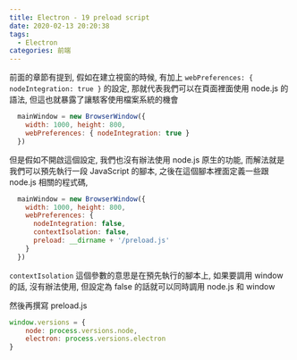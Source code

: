 ```yaml
---
title: Electron - 19 preload script
date: 2020-02-13 20:20:38
tags:
  - Electron
categories: 前端
---
```


前面的章節有提到, 假如在建立視窗的時候, 有加上 `webPreferences: { nodeIntegration: true }` 的設定, 那就代表我們可以在頁面裡面使用 node.js 的語法, 但這也就暴露了讓駭客使用檔案系統的機會

``` js
  mainWindow = new BrowserWindow({
    width: 1000, height: 800,
    webPreferences: { nodeIntegration: true }
  })
```

但是假如不開啟這個設定, 我們也沒有辦法使用 node.js 原生的功能, 而解法就是我們可以預先執行一段 JavaScript 的腳本, 之後在這個腳本裡面定義一些跟 node.js 相關的程式碼, 

``` js
  mainWindow = new BrowserWindow({
    width: 1000, height: 800,
    webPreferences: {
      nodeIntegration: false,
      contextIsolation: false,
      preload: __dirname + '/preload.js'
    }
  })
```

`contextIsolation` 這個參數的意思是在預先執行的腳本上, 如果要調用 window 的話, 沒有辦法使用, 但設定為 false 的話就可以同時調用 node.js 和 window

然後再撰寫 preload.js

``` js
window.versions = {
    node: process.versions.node,
    electron: process.versions.electron
}
```
